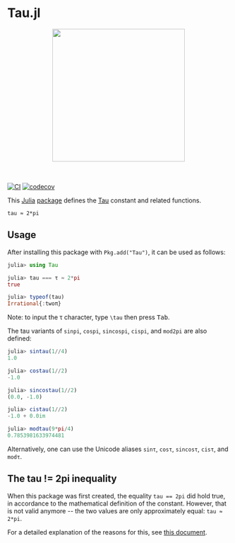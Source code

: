 # Tau.jl

<div align="center"><img src="https://rawgit.com/JuliaMath/Tau.jl/master/tau-2pi.svg" width="300"/></div><br/><br/>

[![CI](https://github.com/JuliaMath/Tau.jl/actions/workflows/CI.yml/badge.svg?branch=master)](https://github.com/JuliaMath/Tau.jl/actions/workflows/CI.yml?query=branch%3Amaster)
[![codecov](https://img.shields.io/codecov/c/github/JuliaMath/Tau.jl/master.svg?label=coverage)](http://codecov.io/github/JuliaMath/Tau.jl)

This [Julia](https://github.com/JuliaLang/julia) [package](http://pkg.julialang.org/)
defines the [Tau](http://www.tauday.com/tau-manifesto) constant
and related functions.

```
tau ≈ 2*pi
```

## Usage

After installing this package with `Pkg.add("Tau")`, it can be used as follows:

```julia
julia> using Tau

julia> tau === τ ≈ 2*pi
true

julia> typeof(tau)
Irrational{:twoπ}
```

Note: to input the τ character, type `\tau` then press <kbd>Tab</kbd>.

The tau variants of `sinpi`, `cospi`, `sincospi`, `cispi`, and `mod2pi` are also defined:

```julia
julia> sintau(1//4)
1.0

julia> costau(1//2)
-1.0

julia> sincostau(1//2)
(0.0, -1.0)

julia> cistau(1//2)
-1.0 + 0.0im

julia> modtau(9*pi/4)
0.7853981633974481
```

Alternatively, one can use the Unicode aliases `sinτ`, `cosτ`, `sincosτ`, `cisτ`, and `modτ`.

## The tau != 2pi inequality

When this package was first created, the equality `tau == 2pi` did hold true,
in accordance to the mathematical definition of the constant.
However, that is not valid anymore -- the two values are only approximately equal: `tau ≈ 2*pi`.

For a detailed explanation of the reasons for this, see [this document](tau-2pi-equality.md).
